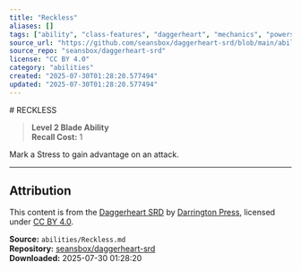 ```yaml
---
title: "Reckless"
aliases: []
tags: ["ability", "class-features", "daggerheart", "mechanics", "powers", "reference", "srd", "ttrpg"]
source_url: "https://github.com/seansbox/daggerheart-srd/blob/main/abilities/Reckless.md"
source_repo: "seansbox/daggerheart-srd"
license: "CC BY 4.0"
category: "abilities"
created: "2025-07-30T01:28:20.577494"
updated: "2025-07-30T01:28:20.577494"
---
```


﻿# RECKLESS

> **Level 2 Blade Ability**  
> **Recall Cost:** 1

Mark a Stress to gain advantage on an attack.

---

## Attribution

This content is from the [Daggerheart SRD](https://github.com/seansbox/daggerheart-srd/blob/main/abilities/Reckless.md) by [Darrington Press](https://darringtonpress.com/), licensed under [CC BY 4.0](https://creativecommons.org/licenses/by/4.0/).

**Source:** `abilities/Reckless.md`  
**Repository:** [seansbox/daggerheart-srd](https://github.com/seansbox/daggerheart-srd)  
**Downloaded:** 2025-07-30 01:28:20

